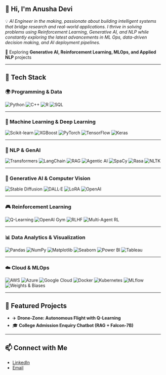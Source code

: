 ##  👋 Hi, I'm Anusha Devi

💡 *AI Engineer in the making, passionate about building intelligent systems that bridge research and real-world applications. I thrive in solving problems using Reinforcement Learning, Generative AI, and NLP while constantly exploring the latest advancements in ML Ops, data-driven decision making, and AI deployment pipelines.*  

🚀 Exploring **Generative AI, Reinforcement Learning, MLOps, and Applied NLP** projects  

---
## 🔧 Tech Stack  

### 🌍 Programming & Data  
![Python](https://img.shields.io/badge/Python-3776AB?style=for-the-badge&logo=python&logoColor=white)
![C++](https://img.shields.io/badge/C++-00599C?style=for-the-badge&logo=cplusplus&logoColor=white)
![R](https://img.shields.io/badge/R-276DC3?style=for-the-badge&logo=r&logoColor=white)
![SQL](https://img.shields.io/badge/SQL-4479A1?style=for-the-badge&logo=postgresql&logoColor=white)

---

### 🤖 Machine Learning & Deep Learning  
![Scikit-learn](https://img.shields.io/badge/Scikit--learn-F7931E?style=for-the-badge&logo=scikitlearn&logoColor=white)
![XGBoost](https://img.shields.io/badge/XGBoost-EC6523?style=for-the-badge&logo=xgboost&logoColor=white)
![PyTorch](https://img.shields.io/badge/PyTorch-EE4C2C?style=for-the-badge&logo=pytorch&logoColor=white)
![TensorFlow](https://img.shields.io/badge/TensorFlow-FF6F00?style=for-the-badge&logo=tensorflow&logoColor=white)
![Keras](https://img.shields.io/badge/Keras-D00000?style=for-the-badge&logo=keras&logoColor=white)

---

### 🧠 NLP & GenAI  
![Transformers](https://img.shields.io/badge/Transformers-FFD700?style=for-the-badge&logo=huggingface&logoColor=black)
![LangChain](https://img.shields.io/badge/LangChain-00B16A?style=for-the-badge&logo=chainlink&logoColor=white)
![RAG](https://img.shields.io/badge/RAG-FF6F91?style=for-the-badge&logo=bookstack&logoColor=white)
![Agentic AI](https://img.shields.io/badge/Agentic%20AI-6C63FF?style=for-the-badge&logo=authelia&logoColor=white)
![SpaCy](https://img.shields.io/badge/SpaCy-09A3D5?style=for-the-badge&logo=spacy&logoColor=white)
![Rasa](https://img.shields.io/badge/Rasa-5A2C8F?style=for-the-badge&logo=rasa&logoColor=white)
![NLTK](https://img.shields.io/badge/NLTK-154360?style=for-the-badge&logo=python&logoColor=white)

---

### 🎨 Generative AI & Computer Vision  
![Stable Diffusion](https://img.shields.io/badge/Stable%20Diffusion-FF69B4?style=for-the-badge&logo=stabilityai&logoColor=white)
![DALL·E](https://img.shields.io/badge/DALL·E-228B22?style=for-the-badge&logo=openai&logoColor=white)
![LoRA](https://img.shields.io/badge/LoRA%20Fine--tuning-800080?style=for-the-badge&logo=googlegemini&logoColor=white)
![OpenAI](https://img.shields.io/badge/OpenAI-412991?style=for-the-badge&logo=openai&logoColor=white)

---

### 🎮 Reinforcement Learning  
![Q-Learning](https://img.shields.io/badge/Q--Learning-4B0082?style=for-the-badge&logo=academia&logoColor=white)
![OpenAI Gym](https://img.shields.io/badge/OpenAI%20Gym-FF4500?style=for-the-badge&logo=openai&logoColor=white)
![RLHF](https://img.shields.io/badge/RLHF-FFD700?style=for-the-badge&logo=openai&logoColor=black)
![Multi-Agent RL](https://img.shields.io/badge/Multi--Agent%20RL-1E8449?style=for-the-badge&logo=airbnb&logoColor=white)

---

### 📊 Data Analytics & Visualization  
![Pandas](https://img.shields.io/badge/Pandas-150458?style=for-the-badge&logo=pandas&logoColor=white)
![NumPy](https://img.shields.io/badge/Numpy-013243?style=for-the-badge&logo=numpy&logoColor=white)
![Matplotlib](https://img.shields.io/badge/Matplotlib-000000?style=for-the-badge&logo=plotly&logoColor=white)
![Seaborn](https://img.shields.io/badge/Seaborn-3D5A80?style=for-the-badge&logo=python&logoColor=white)
![Power BI](https://img.shields.io/badge/Power%20BI-F2C811?style=for-the-badge&logo=powerbi&logoColor=black)
![Tableau](https://img.shields.io/badge/Tableau-E97627?style=for-the-badge&logo=tableau&logoColor=white)

---

### ☁️ Cloud & MLOps  
![AWS](https://img.shields.io/badge/AWS-232F3E?style=for-the-badge&logo=amazonaws&logoColor=white)
![Azure](https://img.shields.io/badge/Azure-0078D4?style=for-the-badge&logo=microsoftazure&logoColor=white)
![Google Cloud](https://img.shields.io/badge/GCP-4285F4?style=for-the-badge&logo=googlecloud&logoColor=white)
![Docker](https://img.shields.io/badge/Docker-2496ED?style=for-the-badge&logo=docker&logoColor=white)
![Kubernetes](https://img.shields.io/badge/Kubernetes-326CE5?style=for-the-badge&logo=kubernetes&logoColor=white)
![MLflow](https://img.shields.io/badge/MLflow-0194E2?style=for-the-badge&logo=mlflow&logoColor=white)
![Weights & Biases](https://img.shields.io/badge/Weights%20&%20Biases-FFBE00?style=for-the-badge&logo=weightsandbiases&logoColor=black)


---

## 📌 Featured Projects  

- ✈️ **Drone-Zone: Autonomous Flight with Q-Learning**  
- 🎓 **College Admission Enquiry Chatbot (RAG + Falcon-7B)**  
---

## 📫 Connect with Me  

- [LinkedIn](https://www.linkedin.com/in/anushadevi26)  
- [Email](mailto:itzanushadevi@gmail.com)  
